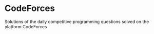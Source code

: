 # CodeForces
Solutions of the daily competitive programming questions solved on the platform CodeForces
